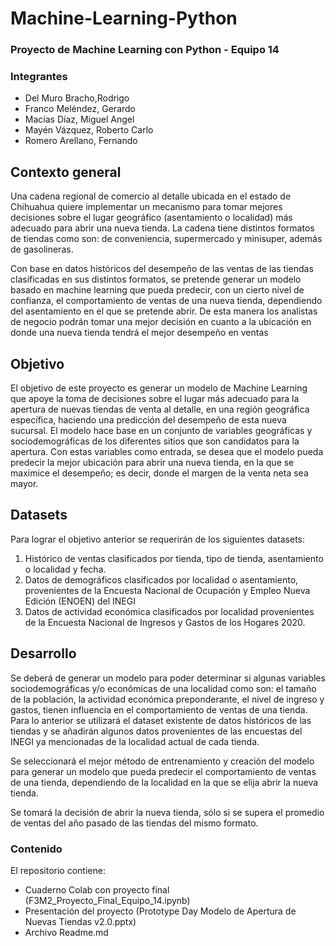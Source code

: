 # Machine-Learning-Python
### Proyecto de Machine Learning con Python - Equipo 14
### Integrantes
- Del Muro Bracho,Rodrigo
- Franco Meléndez, Gerardo
- Macías Díaz, Miguel Angel
- Mayén Vázquez, Roberto Carlo
- Romero Arellano, Fernando

## Contexto general
Una cadena regional de comercio al detalle ubicada en el estado de Chihuahua quiere implementar un mecanismo para tomar mejores decisiones sobre el lugar geográfico (asentamiento o localidad) más adecuado para abrir una nueva tienda. La cadena tiene distintos formatos de tiendas como son: de conveniencia, supermercado y minisuper, además de gasolineras.


Con base en datos históricos del desempeño de las ventas de las tiendas clasificadas en sus distintos formatos, se pretende generar un modelo basado en machine learning que pueda predecir, con un cierto nivel de confianza, el comportamiento de ventas de una nueva tienda, dependiendo del asentamiento en el que se pretende abrir. De esta manera los analistas de negocio podrán tomar una mejor decisión en cuanto a la ubicación en donde una nueva tienda tendrá el mejor desempeño en ventas

## Objetivo
El objetivo de este proyecto es generar un modelo de Machine Learning que apoye la toma de decisiones sobre el lugar más adecuado para la apertura de nuevas tiendas de venta al detalle, en una región geográfica específica, haciendo una predicción del desempeño de esta nueva sucursal. El modelo hace base en un conjunto de variables geográficas y sociodemográficas de los diferentes sitios que son candidatos para la apertura. Con estas variables como entrada, se desea que el modelo pueda predecir la mejor ubicación para abrir una nueva tienda, en la que se maximice el desempeño; es decir, donde el margen de la venta neta sea mayor.

## Datasets
Para lograr el objetivo anterior se requerirán de los siguientes datasets:
1. Histórico de ventas clasificados por tienda, tipo de tienda, asentamiento o localidad y fecha.
2. Datos de demográficos clasificados por localidad o asentamiento, provenientes de la Encuesta Nacional de Ocupación y Empleo Nueva Edición (ENOEN) del INEGI
3. Datos de actividad económica clasificados por localidad provenientes de la Encuesta Nacional de Ingresos y Gastos de los Hogares 2020.

## Desarrollo
Se deberá de generar un modelo para poder determinar si algunas variables sociodemográficas y/o económicas de una localidad como son: el tamaño de la población, la actividad económica preponderante, el nivel de ingreso y gastos, tienen influencia en el comportamiento de ventas de una tienda. Para lo anterior se utilizará el dataset existente de datos históricos de las tiendas y se añadirán algunos datos provenientes de las encuestas del INEGI ya mencionadas de la localidad actual de cada tienda.

Se seleccionará el mejor método de entrenamiento y creación del modelo para generar un modelo que pueda predecir el comportamiento de ventas de una tienda, dependiendo de la localidad en la que se elija abrir la nueva tienda. 


Se tomará la decisión de abrir la nueva tienda, sólo si se supera el promedio de ventas del año pasado de las tiendas del mismo formato.


### Contenido
El repositorio contiene:
- Cuaderno Colab con proyecto final (F3M2_Proyecto_Final_Equipo_14.ipynb)
- Presentación del proyecto (Prototype Day Modelo de Apertura de Nuevas Tiendas v2.0.pptx)
- Archivo Readme.md
